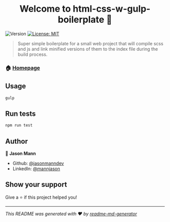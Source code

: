 <h1 align="center">Welcome to html-css-w-gulp-boilerplate 👋</h1>
<p>
  <img alt="Version" src="https://img.shields.io/badge/version-1.0.0-blue.svg?cacheSeconds=2592000" />
  <a href="#" target="_blank">
    <img alt="License: MIT" src="https://img.shields.io/badge/License-MIT-yellow.svg" />
  </a>
</p>

> Super simple boilerplate for a small web project that will compile scss and js and link minified versions of them to the index file during the build process.

### 🏠 [Homepage](https://github.com/jasonmanndev/html-css-js-gulp-boilerplate)

## Usage

```sh
gulp
```

## Run tests

```sh
npm run test
```

## Author

👤 **Jason Mann**

* Github: [@jasonmanndev](https://github.com/jasonmanndev)
* LinkedIn: [@mannjason](https://linkedin.com/in/mannjason)

## Show your support

Give a ⭐️ if this project helped you!

***
_This README was generated with ❤️ by [readme-md-generator](https://github.com/kefranabg/readme-md-generator)_
